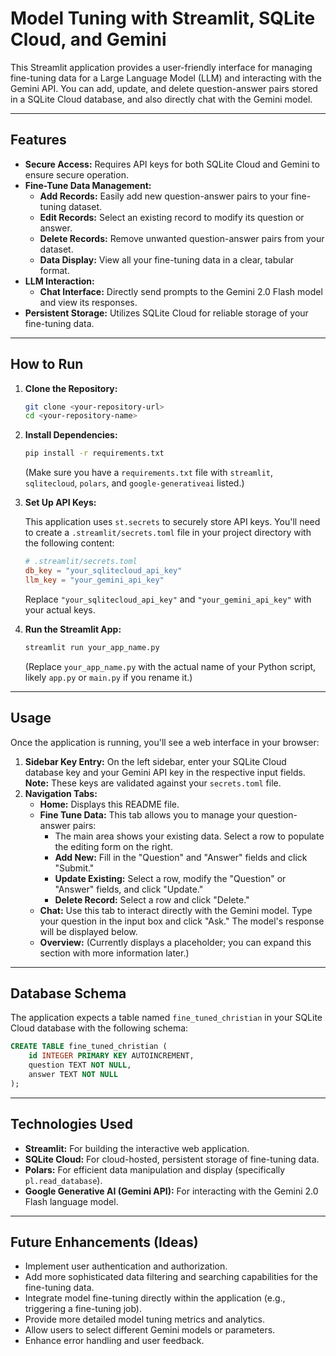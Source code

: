 # Model Tuning with Streamlit, SQLite Cloud, and Gemini

This Streamlit application provides a user-friendly interface for managing fine-tuning data for a Large Language Model (LLM) and interacting with the Gemini API. You can add, update, and delete question-answer pairs stored in a SQLite Cloud database, and also directly chat with the Gemini model.

---

## Features

* **Secure Access:** Requires API keys for both SQLite Cloud and Gemini to ensure secure operation.
* **Fine-Tune Data Management:**
    * **Add Records:** Easily add new question-answer pairs to your fine-tuning dataset.
    * **Edit Records:** Select an existing record to modify its question or answer.
    * **Delete Records:** Remove unwanted question-answer pairs from your dataset.
    * **Data Display:** View all your fine-tuning data in a clear, tabular format.
* **LLM Interaction:**
    * **Chat Interface:** Directly send prompts to the Gemini 2.0 Flash model and view its responses.
* **Persistent Storage:** Utilizes SQLite Cloud for reliable storage of your fine-tuning data.

---

## How to Run

1.  **Clone the Repository:**
    ```bash
    git clone <your-repository-url>
    cd <your-repository-name>
    ```

2.  **Install Dependencies:**
    ```bash
    pip install -r requirements.txt
    ```
    (Make sure you have a `requirements.txt` file with `streamlit`, `sqlitecloud`, `polars`, and `google-generativeai` listed.)

3.  **Set Up API Keys:**

    This application uses `st.secrets` to securely store API keys. You'll need to create a `.streamlit/secrets.toml` file in your project directory with the following content:

    ```toml
    # .streamlit/secrets.toml
    db_key = "your_sqlitecloud_api_key"
    llm_key = "your_gemini_api_key"
    ```
    Replace `"your_sqlitecloud_api_key"` and `"your_gemini_api_key"` with your actual keys.

4.  **Run the Streamlit App:**
    ```bash
    streamlit run your_app_name.py
    ```
    (Replace `your_app_name.py` with the actual name of your Python script, likely `app.py` or `main.py` if you rename it.)

---

## Usage

Once the application is running, you'll see a web interface in your browser:

1.  **Sidebar Key Entry:** On the left sidebar, enter your SQLite Cloud database key and your Gemini API key in the respective input fields. **Note:** These keys are validated against your `secrets.toml` file.
2.  **Navigation Tabs:**
    * **Home:** Displays this README file.
    * **Fine Tune Data:** This tab allows you to manage your question-answer pairs:
        * The main area shows your existing data. Select a row to populate the editing form on the right.
        * **Add New:** Fill in the "Question" and "Answer" fields and click "Submit."
        * **Update Existing:** Select a row, modify the "Question" or "Answer" fields, and click "Update."
        * **Delete Record:** Select a row and click "Delete."
    * **Chat:** Use this tab to interact directly with the Gemini model. Type your question in the input box and click "Ask." The model's response will be displayed below.
    * **Overview:** (Currently displays a placeholder; you can expand this section with more information later.)

---

## Database Schema

The application expects a table named `fine_tuned_christian` in your SQLite Cloud database with the following schema:

```sql
CREATE TABLE fine_tuned_christian (
    id INTEGER PRIMARY KEY AUTOINCREMENT,
    question TEXT NOT NULL,
    answer TEXT NOT NULL
);
```

---

## Technologies Used

* **Streamlit:** For building the interactive web application.
* **SQLite Cloud:** For cloud-hosted, persistent storage of fine-tuning data.
* **Polars:** For efficient data manipulation and display (specifically `pl.read_database`).
* **Google Generative AI (Gemini API):** For interacting with the Gemini 2.0 Flash language model.

---

## Future Enhancements (Ideas)

* Implement user authentication and authorization.
* Add more sophisticated data filtering and searching capabilities for the fine-tuning data.
* Integrate model fine-tuning directly within the application (e.g., triggering a fine-tuning job).
* Provide more detailed model tuning metrics and analytics.
* Allow users to select different Gemini models or parameters.
* Enhance error handling and user feedback.
